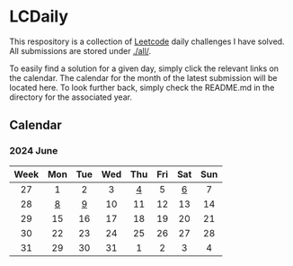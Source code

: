 # **LCDaily**

This respository is a collection of [Leetcode](https://leetcode.com/) daily challenges I have solved. All submissions are stored under [./all/](./all/).

To easily find a solution for a given day, simply click the relevant links on the calendar. The calendar for the month of the latest submission will be located here. To look further back, simply check the README.md in the directory for the associated year.

## **Calendar**

### **2024 June**

|Week|Mon|Tue|Wed|Thu|Fri|Sat|Sun|
|:-:|:-:|:-:|:-:|:-:|:-:|:-:|:-:|
|27|1|2|3|[4](./all/2181_merge_nodes_in_between_zeros/)|5|[6](./all/2582_pass_the_pillow/)|7|
|28|[8](./all/1823_find_the_winner_of_the_circular_game/)|[9](./all/1701_average_waiting_time/)|10|11|12|13|14|
|29|15|16|17|18|19|20|21|
|30|22|23|24|25|26|27|28|
|31|29|30|31|1|2|3|4|
